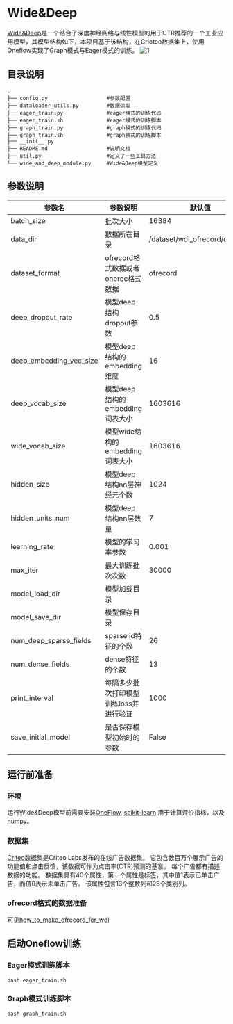 # Wide&Deep
[Wide&Deep](https://ai.googleblog.com/2016/06/wide-deep-learning-better-together-with.html)是一个结合了深度神经网络与线性模型的用于CTR推荐的一个工业应用模型，其模型结构如下，本项目基于该结构，在Crioteo数据集上，使用Oneflow实现了Graph模式与Eager模式的训练。
![1](https://1.bp.blogspot.com/-Dw1mB9am1l8/V3MgtOzp3uI/AAAAAAAABGs/mP-3nZQCjWwdk6qCa5WraSpK8A7rSPj3ACLcB/s1600/image04.png)
## 目录说明
```
.
├── config.py                   #参数配置
├── dataloader_utils.py         #数据读取
├── eager_train.py              #eager模式的训练代码
├── eager_train.sh              #eager模式的训练脚本
├── graph_train.py              #graph模式的训练代码
├── graph_train.sh              #graph模式的训练脚本
├── __init__.py
├── README.md                   #说明文档
├── util.py                     #定义了一些工具方法
└── wide_and_deep_module.py     #Wide&Deep模型定义
```
## 参数说明
|参数名|参数说明|默认值|
|-----|---|------|
|batch_size|批次大小|16384|
|data_dir|数据所在目录|/dataset/wdl_ofrecord/ofrecord|
|dataset_format|ofrecord格式数据或者onerec格式数据|ofrecord|
|deep_dropout_rate|模型deep结构dropout参数|0.5|
|deep_embedding_vec_size|模型deep结构的embedding维度|16|
|deep_vocab_size|模型deep结构的embedding词表大小|1603616|
|wide_vocab_size|模型wide结构的embedding词表大小|1603616|
|hidden_size|模型deep结构nn层神经元个数|1024|
|hidden_units_num|模型deep结构nn层数量|7|
|learning_rate|模型的学习率参数|0.001|
|max_iter|最大训练批次次数|30000|
|model_load_dir|模型加载目录||
|model_save_dir|模型保存目录||
|num_deep_sparse_fields|sparse id特征的个数|26|
|num_dense_fields|dense特征的个数|13|
|print_interval|每隔多少批次打印模型训练loss并进行验证|1000|
|save_initial_model|是否保存模型初始时的参数|False|

## 运行前准备
### 环境
运行Wide&Deep模型前需要安装[OneFlow](https://github.com/Oneflow-Inc/oneflow), [scikit-learn](https://scikit-learn.org/stable/install.html) 用于计算评价指标，以及[numpy](https://numpy.org/)。


### 数据集
[Criteo](https://figshare.com/articles/dataset/Kaggle_Display_Advertising_Challenge_dataset/5732310)数据集是Criteo Labs发布的在线广告数据集。 它包含数百万个展示广告的功能值和点击反馈，该数据可作为点击率(CTR)预测的基准。 每个广告都有描述数据的功能。 数据集具有40个属性，第一个属性是标签，其中值1表示已单击广告，而值0表示未单击广告。 该属性包含13个整数列和26个类别列。

### ofrecord格式的数据准备
可见[how_to_make_ofrecord_for_wdl](https://github.com/Oneflow-Inc/OneFlow-Benchmark/blob/master/ClickThroughRate/WideDeepLearning/how_to_make_ofrecord_for_wdl.md)

## 启动Oneflow训练
### Eager模式训练脚本
```
bash eager_train.sh
```
### Graph模式训练脚本
```
bash graph_train.sh
```









